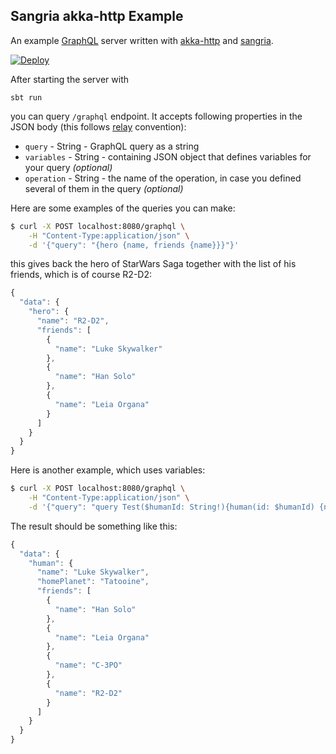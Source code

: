 ## Sangria akka-http Example

An example [GraphQL](http://facebook.github.io/graphql/) server written with [akka-http](http://doc.akka.io/docs/akka-stream-and-http-experimental/current/scala/http/) and [sangria](https://github.com/OlegIlyenko/sangria).

[![Deploy](https://www.herokucdn.com/deploy/button.png)](https://heroku.com/deploy)

After starting the server with

    sbt run

you can query `/graphql` endpoint. It accepts following properties in the JSON body (this follows [relay](https://facebook.github.io/relay) convention):

* `query` - String - GraphQL query as a string
* `variables` - String - containing JSON object that defines variables for your query _(optional)_
* `operation` - String - the name of the operation, in case you defined several of them in the query _(optional)_

Here are some examples of the queries you can make:

```bash
$ curl -X POST localhost:8080/graphql \
    -H "Content-Type:application/json" \
    -d '{"query": "{hero {name, friends {name}}}"}'
```

this gives back the hero of StarWars Saga together with the list of his friends, which is of course R2-D2:

```javascript
{
  "data": {
    "hero": {
      "name": "R2-D2",
      "friends": [
        {
          "name": "Luke Skywalker"
        },
        {
          "name": "Han Solo"
        },
        {
          "name": "Leia Organa"
        }
      ]
    }
  }
}
```

Here is another example, which uses variables:

```bash
$ curl -X POST localhost:8080/graphql \
    -H "Content-Type:application/json" \
    -d '{"query": "query Test($humanId: String!){human(id: $humanId) {name, homePlanet, friends {name}}}", "variables": "{\"humanId\": \"1000\"}"}'
```

The result should be something like this:

```javascript
{
  "data": {
    "human": {
      "name": "Luke Skywalker",
      "homePlanet": "Tatooine",
      "friends": [
        {
          "name": "Han Solo"
        },
        {
          "name": "Leia Organa"
        },
        {
          "name": "C-3PO"
        },
        {
          "name": "R2-D2"
        }
      ]
    }
  }
}
```
